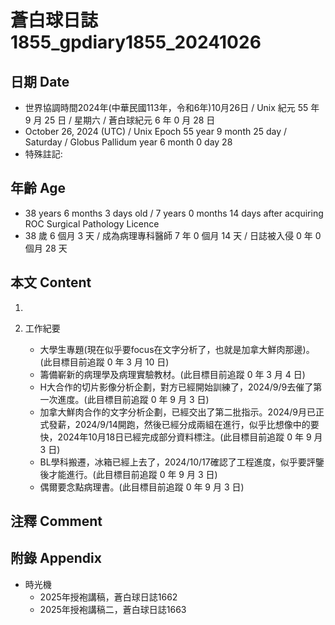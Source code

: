 [_metadata_:encoding]: - "utf-8"
[_metadata_:language]: - "zh-Hant-TW"
[_metadata_:fileformat]: - "markdown"
[_metadata_:MIME_type]: - "text/plain"
[_metadata_:markdown_version]: - "commonmark version 0.30"
[_metadata_:markdown_spec]: - "https://spec.commonmark.org/0.30/"

# 蒼白球日誌1855_gpdiary1855_20241026 #

## 日期 Date ##

* 世界協調時間2024年(中華民國113年，令和6年)10月26日 / Unix 紀元 55 年 9 月 25 日 / 星期六 / 蒼白球紀元 6 年 0 月 28 日
* October 26, 2024 (UTC) / Unix Epoch 55 year 9 month 25 day / Saturday / Globus Pallidum year 6 month 0 day 28
* 特殊註記:

## 年齡 Age ##

* 38 years 6 months 3 days old / 7 years 0 months 14 days after acquiring ROC Surgical Pathology Licence
* 38 歲 6 個月 3 天 / 成為病理專科醫師 7 年 0 個月 14 天 / 日誌被入侵 0 年 0 個月 28 天

## 本文 Content ##

1. 

2. 工作紀要

    - 大學生專題(現在似乎要focus在文字分析了，也就是加拿大鮮肉那邊)。(此目標目前追蹤 0 年 3 月 10 日)
    - 籌備嶄新的病理學及病理實驗教材。(此目標目前追蹤 0 年 3 月 4 日)
    - H大合作的切片影像分析企劃，對方已經開始訓練了，2024/9/9去催了第一次進度。(此目標目前追蹤 0 年 9 月 3 日)
    - 加拿大鮮肉合作的文字分析企劃，已經交出了第二批指示。2024/9月已正式發薪，2024/9/14開跑，然後已經分成兩組在進行，似乎比想像中的要快，2024年10月18日已經完成部分資料標注。(此目標目前追蹤 0 年 9 月 3 日)
    - BL學科搬遷，冰箱已經上去了，2024/10/17確認了工程進度，似乎要評鑒後才能進行。(此目標目前追蹤 0 年 9 月 3 日)
    - 偶爾要念點病理書。(此目標目前追蹤 0 年 9 月 3 日)

## 注釋 Comment ##


## 附錄 Appendix ##

* 時光機
    - 2025年授袍講稿，蒼白球日誌1662
    - 2025年授袍講稿二，蒼白球日誌1663
